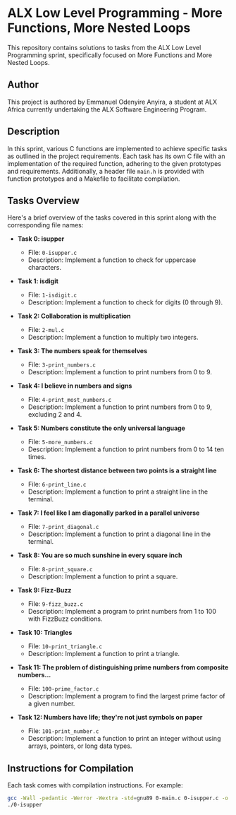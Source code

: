 # ALX Low Level Programming - More Functions, More Nested Loops

This repository contains solutions to tasks from the ALX Low Level Programming sprint, specifically focused on More Functions and More Nested Loops.

## Author

This project is authored by Emmanuel Odenyire Anyira, a student at ALX Africa currently undertaking the ALX Software Engineering Program.

## Description

In this sprint, various C functions are implemented to achieve specific tasks as outlined in the project requirements. Each task has its own C file with an implementation of the required function, adhering to the given prototypes and requirements. Additionally, a header file `main.h` is provided with function prototypes and a Makefile to facilitate compilation.

## Tasks Overview

Here's a brief overview of the tasks covered in this sprint along with the corresponding file names:

- **Task 0: isupper**
  - File: `0-isupper.c`
  - Description: Implement a function to check for uppercase characters.

- **Task 1: isdigit**
  - File: `1-isdigit.c`
  - Description: Implement a function to check for digits (0 through 9).

- **Task 2: Collaboration is multiplication**
  - File: `2-mul.c`
  - Description: Implement a function to multiply two integers.

- **Task 3: The numbers speak for themselves**
  - File: `3-print_numbers.c`
  - Description: Implement a function to print numbers from 0 to 9.

- **Task 4: I believe in numbers and signs**
  - File: `4-print_most_numbers.c`
  - Description: Implement a function to print numbers from 0 to 9, excluding 2 and 4.

- **Task 5: Numbers constitute the only universal language**
  - File: `5-more_numbers.c`
  - Description: Implement a function to print numbers from 0 to 14 ten times.

- **Task 6: The shortest distance between two points is a straight line**
  - File: `6-print_line.c`
  - Description: Implement a function to print a straight line in the terminal.

- **Task 7: I feel like I am diagonally parked in a parallel universe**
  - File: `7-print_diagonal.c`
  - Description: Implement a function to print a diagonal line in the terminal.

- **Task 8: You are so much sunshine in every square inch**
  - File: `8-print_square.c`
  - Description: Implement a function to print a square.

- **Task 9: Fizz-Buzz**
  - File: `9-fizz_buzz.c`
  - Description: Implement a program to print numbers from 1 to 100 with FizzBuzz conditions.

- **Task 10: Triangles**
  - File: `10-print_triangle.c`
  - Description: Implement a function to print a triangle.

- **Task 11: The problem of distinguishing prime numbers from composite numbers...**
  - File: `100-prime_factor.c`
  - Description: Implement a program to find the largest prime factor of a given number.

- **Task 12: Numbers have life; they're not just symbols on paper**
  - File: `101-print_number.c`
  - Description: Implement a function to print an integer without using arrays, pointers, or long data types.

## Instructions for Compilation

Each task comes with compilation instructions. For example:

```bash
gcc -Wall -pedantic -Werror -Wextra -std=gnu89 0-main.c 0-isupper.c -o 0-isupper
./0-isupper

